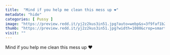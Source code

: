 ```yaml
---
title:  "Mind if you help me clean this mess up ❤️"
metadate: "hide"
categories: [ Pussy ]
image: "https://preview.redd.it/yj2z2kus3in51.jpg?auto=webp&s=3f9faf1b2d506d883415cd5bcd116fd6c2552f3c"
thumb: "https://preview.redd.it/yj2z2kus3in51.jpg?width=1080&crop=smart&auto=webp&s=dddc878552aefd8b7cec18ffd96b805d3986537b"
visit: ""
---
```

Mind if you help me clean this mess up ❤️
